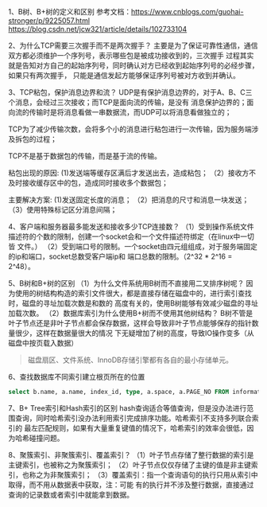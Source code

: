 1、B树、B+树的定义和区别
参考文档：https://www.cnblogs.com/guohai-stronger/p/9225057.html
https://blog.csdn.net/jcw321/article/details/102733104

2、为什么TCP需要三次握手而不是两次握手？
主要是为了保证可靠性通信，通信双方都必须维护一个序列号，表示哪些包是被成功接收到的，三次握手
过程其实就是告知对方自己的起始序列号，同时确认对方已经收到起始序列号的必经步骤，如果只有两次握手，
只能是通信发起方能够保证序列号被对方收到并确认。

3、TCP粘包，保护消息边界和流？
UDP是有保护消息边界的，对于A、B、C三个消息，会经过三次接收；而TCP是面向流的传输，是没有
消息保护边界的；面向流的传输时是将消息看做一串数据流，而UDP可以将消息看做独立的；

TCP为了减少传输次数，会将多个小的消息进行粘包进行一次传输，因为服务端涉及拆包的过程；

TCP不是基于数据包的传输，而是基于流的传输。

粘包出现的原因:
(1)发送端等缓存区满后才发送出去，造成粘包；
（2）接收方不及时接收缓存区中的包，造成同时接收多个数据包；

主要解决方案:
(1)发送固定长度的消息；
（2）把消息的尺寸和消息一块发送；
（3）使用特殊标记区分消息间隔；

4、客户端和服务器最多能发送和接收多少TCP连接数？
（1）受到操作系统文件描述符的个数的限制，创建一个socket会和一个文件描述符绑定（在linux中一切皆
文件。）
（2）受到端口号的限制。一个socket由四元组组成，对于服务端固定的ip和端口，socket总数受客户端ip和
端口总数的限制。（2^32 * 2^16 = 2^48）。

5、B树和B+树的区别
（1）为什么文件系统用B树而不直接用二叉排序树呢？
因为使用的树结构构造的索引文件很大，都是直接存储在磁盘中的，进行索引查找时，磁盘的寻址加载次数是和数的
高度有关的，使用B树能够有效减少磁盘的寻址加载次数。
（2）数据库索引为什么使用B+树而不使用其他树结构？
B树不管是叶子节点还是非叶子节点都会保存数据，这样会导致非叶子节点能够保存的指针数量很少，这样在数据量很大的情况
下无疑增加了树的高度，导致IO操作变多（从磁盘中按页载入数据）
> 磁盘扇区、文件系统、InnoDB存储引擎都有各自的最小存储单元。

6、查找数据库不同索引建立根页所在的位置
```sql
select b.name, a.name, index_id, type, a.space, a.PAGE_NO FROM information_schema.INNODB_SYS_INDEXES a, information_schema.INNODB_SYS_TABLES b where a.table_id=b.table_id and a.space <> 0;
```

7、B+ Tree索引和Hash索引的区别
hash查询适合等值查询，但是没办法进行范围查询，同时哈希索引没办法利用索引完成排序功能。哈希索引不支持多列联合索引的
最左匹配规则，如果有大量重复键值的情况下，哈希索引的效率会很低，因为哈希碰撞问题。

8、聚簇索引、非聚簇索引、覆盖索引？
（1）叶子节点存储了整行数据的索引是主键索引，也被称之为聚簇索引；
（2）叶子节点仅仅存储了主键的值是非主键索引，也称之为非聚簇索引；
（3）覆盖索引：指一个查询语句的执行只用从索引中取得，而不用从数据表中获取，注：可能
有的执行并不涉及整行数据，直接通过查询的记录数或者索引中就能拿到数据。
